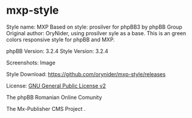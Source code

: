 # mxp-style
Style name: MXP
Based on style: prosilver for phpBB3 by phpBB Group
Original author: OryNider, using prosilver syle as a base. 
This is an green colors responsive style for phpBB and MXP.


phpBB Version: 3.2.4 Style Version: 3.2.4 

Screenshots: Image 

Style Download: https://github.com/orynider/mxp-style/releases 

License: [GNU General Public License v2](http://opensource.org/licenses/GPL-2.0) 

The phpBB Romanian Online Comunity 

The Mx-Publisher CMS Project   .
